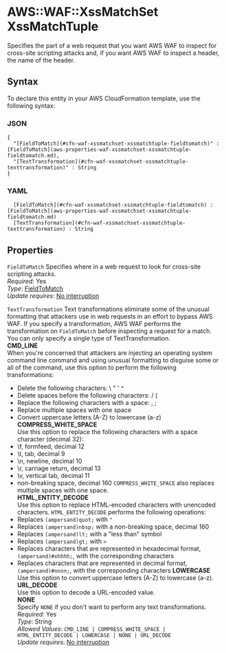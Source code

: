 # AWS::WAF::XssMatchSet XssMatchTuple<a name="aws-properties-waf-xssmatchset-xssmatchtuple"></a>

Specifies the part of a web request that you want AWS WAF to inspect for cross\-site scripting attacks and, if you want AWS WAF to inspect a header, the name of the header\.

## Syntax<a name="aws-properties-waf-xssmatchset-xssmatchtuple-syntax"></a>

To declare this entity in your AWS CloudFormation template, use the following syntax:

### JSON<a name="aws-properties-waf-xssmatchset-xssmatchtuple-syntax.json"></a>

```
{
  "[FieldToMatch](#cfn-waf-xssmatchset-xssmatchtuple-fieldtomatch)" : [FieldToMatch](aws-properties-waf-xssmatchset-xssmatchtuple-fieldtomatch.md),
  "[TextTransformation](#cfn-waf-xssmatchset-xssmatchtuple-texttransformation)" : String
}
```

### YAML<a name="aws-properties-waf-xssmatchset-xssmatchtuple-syntax.yaml"></a>

```
﻿  [FieldToMatch](#cfn-waf-xssmatchset-xssmatchtuple-fieldtomatch) : [FieldToMatch](aws-properties-waf-xssmatchset-xssmatchtuple-fieldtomatch.md)
﻿  [TextTransformation](#cfn-waf-xssmatchset-xssmatchtuple-texttransformation) : String
```

## Properties<a name="aws-properties-waf-xssmatchset-xssmatchtuple-properties"></a>

`FieldToMatch`  <a name="cfn-waf-xssmatchset-xssmatchtuple-fieldtomatch"></a>
Specifies where in a web request to look for cross\-site scripting attacks\.  
*Required*: Yes  
*Type*: [FieldToMatch](aws-properties-waf-xssmatchset-xssmatchtuple-fieldtomatch.md)  
*Update requires*: [No interruption](https://docs.aws.amazon.com/AWSCloudFormation/latest/UserGuide/using-cfn-updating-stacks-update-behaviors.html#update-no-interrupt)

`TextTransformation`  <a name="cfn-waf-xssmatchset-xssmatchtuple-texttransformation"></a>
Text transformations eliminate some of the unusual formatting that attackers use in web requests in an effort to bypass AWS WAF\. If you specify a transformation, AWS WAF performs the transformation on `FieldToMatch` before inspecting a request for a match\.  
You can only specify a single type of TextTransformation\.  
 **CMD\_LINE**   
When you're concerned that attackers are injecting an operating system command line command and using unusual formatting to disguise some or all of the command, use this option to perform the following transformations:  
+ Delete the following characters: \\ " ' ^
+ Delete spaces before the following characters: / \(
+ Replace the following characters with a space: , ;
+ Replace multiple spaces with one space
+ Convert uppercase letters \(A\-Z\) to lowercase \(a\-z\)
 **COMPRESS\_WHITE\_SPACE**   
Use this option to replace the following characters with a space character \(decimal 32\):  
+ \\f, formfeed, decimal 12
+ \\t, tab, decimal 9
+ \\n, newline, decimal 10
+ \\r, carriage return, decimal 13
+ \\v, vertical tab, decimal 11
+ non\-breaking space, decimal 160
 `COMPRESS_WHITE_SPACE` also replaces multiple spaces with one space\.  
 **HTML\_ENTITY\_DECODE**   
Use this option to replace HTML\-encoded characters with unencoded characters\. `HTML_ENTITY_DECODE` performs the following operations:  
+ Replaces `(ampersand)quot;` with `"` 
+ Replaces `(ampersand)nbsp;` with a non\-breaking space, decimal 160
+ Replaces `(ampersand)lt;` with a "less than" symbol
+ Replaces `(ampersand)gt;` with `>` 
+ Replaces characters that are represented in hexadecimal format, `(ampersand)#xhhhh;`, with the corresponding characters
+ Replaces characters that are represented in decimal format, `(ampersand)#nnnn;`, with the corresponding characters
 **LOWERCASE**   
Use this option to convert uppercase letters \(A\-Z\) to lowercase \(a\-z\)\.  
 **URL\_DECODE**   
Use this option to decode a URL\-encoded value\.  
 **NONE**   
Specify `NONE` if you don't want to perform any text transformations\.  
*Required*: Yes  
*Type*: String  
*Allowed Values*: `CMD_LINE | COMPRESS_WHITE_SPACE | HTML_ENTITY_DECODE | LOWERCASE | NONE | URL_DECODE`  
*Update requires*: [No interruption](https://docs.aws.amazon.com/AWSCloudFormation/latest/UserGuide/using-cfn-updating-stacks-update-behaviors.html#update-no-interrupt)